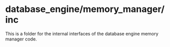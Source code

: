 # database_engine/memory_manager/inc
This is a folder for the internal interfaces of the database engine memory manager code.

